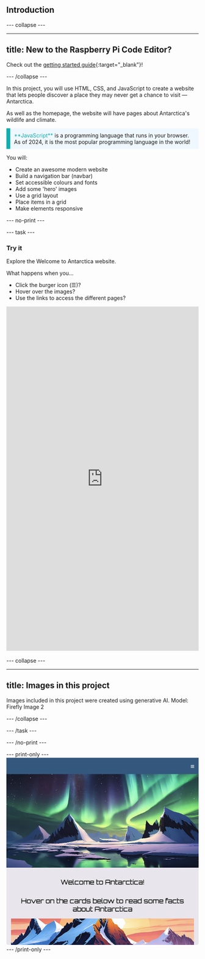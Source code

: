 ## Introduction

--- collapse ---

---
title: New to the Raspberry Pi Code Editor?
---

Check out the [getting started guide](https://projects.raspberrypi.org/en/projects/getting-started-guide-editor-html){:target="_blank"}!

--- /collapse ---

In this project, you will use HTML, CSS, and JavaScript to create a website that lets people discover a place they may never get a chance to visit — Antarctica. 

As well as the homepage, the website will have pages about Antarctica's wildlife and climate. 

<p style="border-left: solid; border-width:10px; border-color: #0faeb0; background-color: aliceblue; padding: 10px;">
<span style="color: #0faeb0">**JavaScript**</span> is a programming language that runs in your browser. As of 2024, it is the most popular programming language in the world!
</p>

You will:
+ Create an awesome modern website
+ Build a navigation bar (navbar)
+ Set accessible colours and fonts
+ Add some 'hero' images
+ Use a grid layout
+ Place items in a grid
+ Make elements responsive

--- no-print ---

--- task ---

### Try it

Explore the Welcome to Antarctica website.

What happens when you...
+ Click the burger icon (☰)?
+ Hover over the images?
+ Use the links to access the different pages?

<iframe src="https://editor.raspberrypi.org/en/embed/viewer/welcome-to-antarctica-complete" width="100%" height="900" frameborder="0" marginwidth="0" marginheight="0" allowfullscreen> </iframe>

--- collapse ---

---
title: Images in this project
---

Images included in this project were created using generative AI. Model: Firefly Image 2

--- /collapse ---

--- /task ---

--- /no-print ---

--- print-only ---
![Completed project](images/showcase_static.png) 
--- /print-only ---

